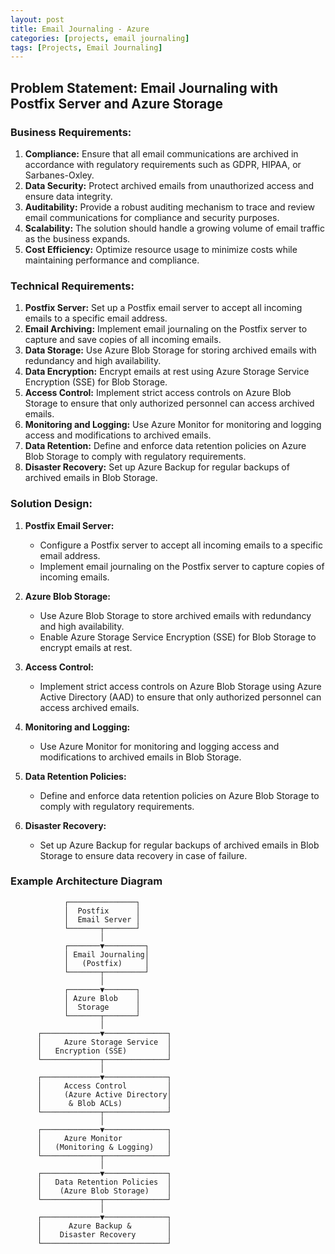```yaml
---
layout: post
title: Email Journaling - Azure
categories: [projects, email journaling]
tags: [Projects, Email Journaling]
---
```


## Problem Statement: Email Journaling with Postfix Server and Azure Storage

### Business Requirements:
1. **Compliance:** Ensure that all email communications are archived in accordance with regulatory requirements such as GDPR, HIPAA, or Sarbanes-Oxley.
2. **Data Security:** Protect archived emails from unauthorized access and ensure data integrity.
3. **Auditability:** Provide a robust auditing mechanism to trace and review email communications for compliance and security purposes.
4. **Scalability:** The solution should handle a growing volume of email traffic as the business expands.
5. **Cost Efficiency:** Optimize resource usage to minimize costs while maintaining performance and compliance.

### Technical Requirements:
1. **Postfix Server:** Set up a Postfix email server to accept all incoming emails to a specific email address.
2. **Email Archiving:** Implement email journaling on the Postfix server to capture and save copies of all incoming emails.
3. **Data Storage:** Use Azure Blob Storage for storing archived emails with redundancy and high availability.
4. **Data Encryption:** Encrypt emails at rest using Azure Storage Service Encryption (SSE) for Blob Storage.
5. **Access Control:** Implement strict access controls on Azure Blob Storage to ensure that only authorized personnel can access archived emails.
6. **Monitoring and Logging:** Use Azure Monitor for monitoring and logging access and modifications to archived emails.
7. **Data Retention:** Define and enforce data retention policies on Azure Blob Storage to comply with regulatory requirements.
8. **Disaster Recovery:** Set up Azure Backup for regular backups of archived emails in Blob Storage.

### Solution Design:

1. **Postfix Email Server:**
   - Configure a Postfix server to accept all incoming emails to a specific email address.
   - Implement email journaling on the Postfix server to capture copies of incoming emails.

2. **Azure Blob Storage:**
   - Use Azure Blob Storage to store archived emails with redundancy and high availability.
   - Enable Azure Storage Service Encryption (SSE) for Blob Storage to encrypt emails at rest.

3. **Access Control:**
   - Implement strict access controls on Azure Blob Storage using Azure Active Directory (AAD) to ensure that only authorized personnel can access archived emails.

4. **Monitoring and Logging:**
   - Use Azure Monitor for monitoring and logging access and modifications to archived emails in Blob Storage.

5. **Data Retention Policies:**
   - Define and enforce data retention policies on Azure Blob Storage to comply with regulatory requirements.

6. **Disaster Recovery:**
   - Set up Azure Backup for regular backups of archived emails in Blob Storage to ensure data recovery in case of failure.

### Example Architecture Diagram

```plaintext
            ┌───────────────┐
            │  Postfix      │
            │  Email Server │
            └───────┬───────┘
                    │
            ┌───────▼─────────┐
            │ Email Journaling│
            │   (Postfix)     │
            └───────┬─────────┘
                    │
            ┌───────▼───────┐
            │ Azure Blob    │
            │  Storage      │
            └───────┬───────┘
                    │
      ┌─────────────▼──────────────┐
      │     Azure Storage Service  │
      │   Encryption (SSE)         │
      └─────────────┬──────────────┘
                    │
      ┌─────────────▼──────────────┐
      │     Access Control         │
      │     (Azure Active Directory│
      │      & Blob ACLs)          │
      └─────────────┬──────────────┘
                    │
      ┌─────────────▼──────────────┐
      │     Azure Monitor          │
      │   (Monitoring & Logging)   │
      └─────────────┬──────────────┘
                    │
      ┌─────────────▼──────────────┐
      │   Data Retention Policies  │
      │    (Azure Blob Storage)    │
      └─────────────┬──────────────┘
                    │
      ┌─────────────▼──────────────┐
      │      Azure Backup &        │
      │    Disaster Recovery       │
      └────────────────────────────┘
```
